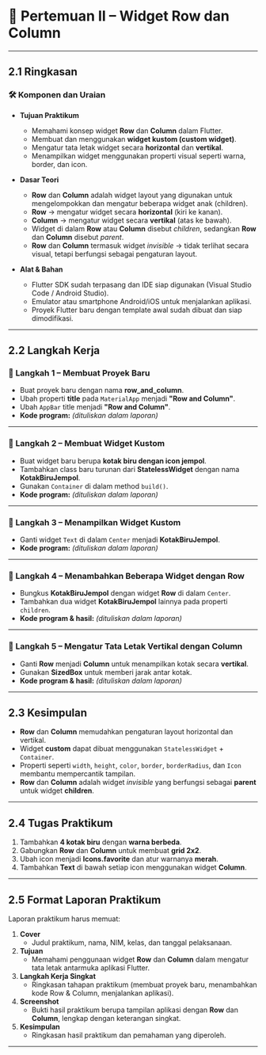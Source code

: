 # 📘 Pertemuan II – Widget Row dan Column

---

## 2.1 Ringkasan

### 🛠 Komponen dan Uraian
- **Tujuan Praktikum**
  - Memahami konsep widget **Row** dan **Column** dalam Flutter.  
  - Membuat dan menggunakan **widget kustom (custom widget)**.  
  - Mengatur tata letak widget secara **horizontal** dan **vertikal**.  
  - Menampilkan widget menggunakan properti visual seperti warna, border, dan icon.  

- **Dasar Teori**
  - **Row** dan **Column** adalah widget layout yang digunakan untuk mengelompokkan dan mengatur beberapa widget anak (children).  
  - **Row** → mengatur widget secara **horizontal** (kiri ke kanan).  
  - **Column** → mengatur widget secara **vertikal** (atas ke bawah).  
  - Widget di dalam **Row** atau **Column** disebut *children*, sedangkan **Row** dan **Column** disebut *parent*.  
  - **Row** dan **Column** termasuk widget *invisible* → tidak terlihat secara visual, tetapi berfungsi sebagai pengaturan layout.  

- **Alat & Bahan**
  - Flutter SDK sudah terpasang dan IDE siap digunakan (Visual Studio Code / Android Studio).  
  - Emulator atau smartphone Android/iOS untuk menjalankan aplikasi.  
  - Proyek Flutter baru dengan template awal sudah dibuat dan siap dimodifikasi.  

---

## 2.2 Langkah Kerja

### 🔹 Langkah 1 – Membuat Proyek Baru
- Buat proyek baru dengan nama **row_and_column**.  
- Ubah properti **title** pada `MaterialApp` menjadi **"Row and Column"**.  
- Ubah `AppBar` title menjadi **"Row and Column"**.  
- **Kode program:** *(dituliskan dalam laporan)*  

---

### 🔹 Langkah 2 – Membuat Widget Kustom
- Buat widget baru berupa **kotak biru dengan icon jempol**.  
- Tambahkan class baru turunan dari **StatelessWidget** dengan nama **KotakBiruJempol**.  
- Gunakan `Container` di dalam method `build()`.  
- **Kode program:** *(dituliskan dalam laporan)*  

---

### 🔹 Langkah 3 – Menampilkan Widget Kustom
- Ganti widget `Text` di dalam `Center` menjadi **KotakBiruJempol**.  
- **Kode program:** *(dituliskan dalam laporan)*  

---

### 🔹 Langkah 4 – Menambahkan Beberapa Widget dengan Row
- Bungkus **KotakBiruJempol** dengan widget **Row** di dalam `Center`.  
- Tambahkan dua widget **KotakBiruJempol** lainnya pada properti `children`.  
- **Kode program & hasil:** *(dituliskan dalam laporan)*  

---

### 🔹 Langkah 5 – Mengatur Tata Letak Vertikal dengan Column
- Ganti **Row** menjadi **Column** untuk menampilkan kotak secara **vertikal**.  
- Gunakan **SizedBox** untuk memberi jarak antar kotak.  
- **Kode program & hasil:** *(dituliskan dalam laporan)*  

---

## 2.3 Kesimpulan
- **Row** dan **Column** memudahkan pengaturan layout horizontal dan vertikal.  
- Widget **custom** dapat dibuat menggunakan `StatelessWidget` + `Container`.  
- Properti seperti `width`, `height`, `color`, `border`, `borderRadius`, dan `Icon` membantu mempercantik tampilan.  
- **Row** dan **Column** adalah widget *invisible* yang berfungsi sebagai **parent** untuk widget **children**.  

---

## 2.4 Tugas Praktikum
1. Tambahkan **4 kotak biru** dengan **warna berbeda**.  
2. Gabungkan **Row** dan **Column** untuk membuat **grid 2x2**.  
3. Ubah icon menjadi **Icons.favorite** dan atur warnanya **merah**.  
4. Tambahkan **Text** di bawah setiap icon menggunakan widget **Column**.  

---

## 2.5 Format Laporan Praktikum
Laporan praktikum harus memuat:  
1. **Cover**  
   - Judul praktikum, nama, NIM, kelas, dan tanggal pelaksanaan.  
2. **Tujuan**  
   - Memahami penggunaan widget **Row** dan **Column** dalam mengatur tata letak antarmuka aplikasi Flutter.  
3. **Langkah Kerja Singkat**  
   - Ringkasan tahapan praktikum (membuat proyek baru, menambahkan kode Row & Column, menjalankan aplikasi).  
4. **Screenshot**  
   - Bukti hasil praktikum berupa tampilan aplikasi dengan **Row** dan **Column**, lengkap dengan keterangan singkat.  
5. **Kesimpulan**  
   - Ringkasan hasil praktikum dan pemahaman yang diperoleh.  

---
